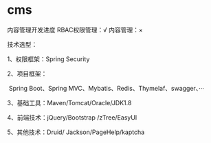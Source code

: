 # cms
内容管理开发进度
RBAC权限管理：√
内容管理：×

技术选型： 

1、权限框架：Spring Security

2、项目框架：

​		Spring Boot、Spring MVC、Mybatis、Redis、Thymelaf、swagger、···

3、基础工具：Maven/Tomcat/Oracle/JDK1.8 

4、前端技术：jQuery/Bootstrap /zTree/EasyUI 

5、其他技术：Druid/ Jackson/PageHelp/kaptcha

